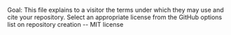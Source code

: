 Goal: This file explains to a visitor the terms under which they may use and cite your repository.
Select an appropriate license from the GitHub options list on repository creation -- MIT license
